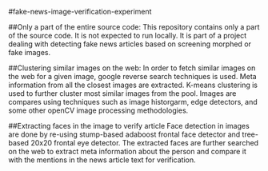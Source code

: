 #fake-news-image-verification-experiment

##Only a part of the entire source code:
This repository contains only a part of the source code. It is not expected to run locally. It is part of a project dealing with detecting fake news articles based on screening morphed or fake images.

##Clustering similar images on the web:
In order to fetch similar images on the web for a given image, google reverse search techniques is used. Meta information from all the closest images are extracted. K-means clustering is used to further cluster most similar images from the pool. Images are compares using techniques such as image historgarm, edge detectors, and some other openCV image processing methodologies. 

##Extracting faces in the image to verify article
Face detection in images are done by re-using stump-based adaboost frontal face detector and tree-based 20x20 frontal eye detector. The extracted faces are further searched on the web to extract meta information about the person and compare it with the mentions in the news article text for verification.